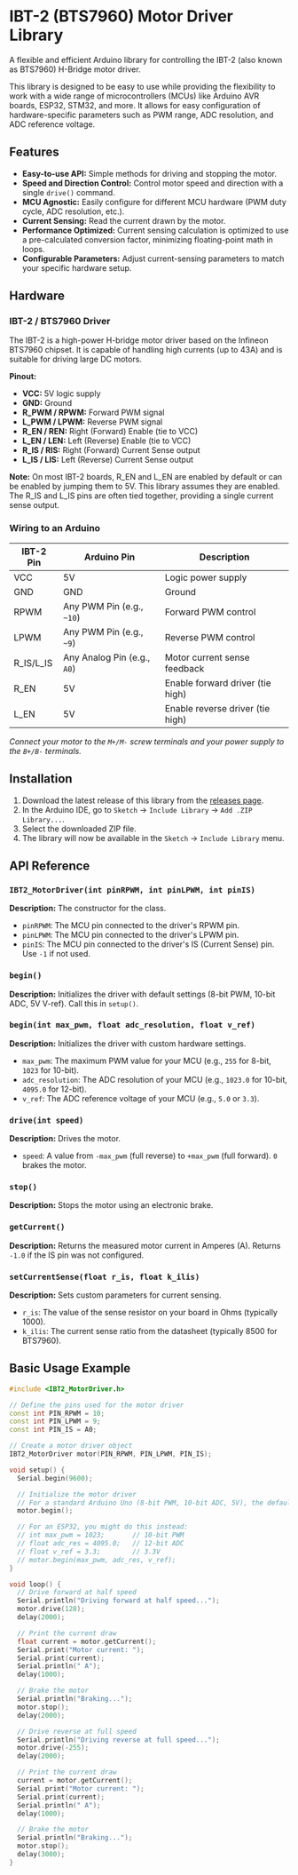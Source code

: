 # IBT-2 (BTS7960) Motor Driver Library

A flexible and efficient Arduino library for controlling the IBT-2 (also known as BTS7960) H-Bridge motor driver.

This library is designed to be easy to use while providing the flexibility to work with a wide range of microcontrollers (MCUs) like Arduino AVR boards, ESP32, STM32, and more. It allows for easy configuration of hardware-specific parameters such as PWM range, ADC resolution, and ADC reference voltage.

## Features

- **Easy-to-use API:** Simple methods for driving and stopping the motor.
- **Speed and Direction Control:** Control motor speed and direction with a single `drive()` command.
- **MCU Agnostic:** Easily configure for different MCU hardware (PWM duty cycle, ADC resolution, etc.).
- **Current Sensing:** Read the current drawn by the motor.
- **Performance Optimized:** Current sensing calculation is optimized to use a pre-calculated conversion factor, minimizing floating-point math in loops.
- **Configurable Parameters:** Adjust current-sensing parameters to match your specific hardware setup.

## Hardware
### IBT-2 / BTS7960 Driver
The IBT-2 is a high-power H-bridge motor driver based on the Infineon BTS7960 chipset. It is capable of handling high currents (up to 43A) and is suitable for driving large DC motors.

**Pinout:**
- **VCC:** 5V logic supply
- **GND:** Ground
- **R_PWM / RPWM:** Forward PWM signal
- **L_PWM / LPWM:** Reverse PWM signal
- **R_EN / REN:** Right (Forward) Enable (tie to VCC)
- **L_EN / LEN:** Left (Reverse) Enable (tie to VCC)
- **R_IS / RIS:** Right (Forward) Current Sense output
- **L_IS / LIS:** Left (Reverse) Current Sense output

**Note:** On most IBT-2 boards, R_EN and L_EN are enabled by default or can be enabled by jumping them to 5V. This library assumes they are enabled. The R_IS and L_IS pins are often tied together, providing a single current sense output.

### Wiring to an Arduino

| IBT-2 Pin | Arduino Pin              | Description                            |
|-----------|--------------------------|----------------------------------------|
| VCC       | 5V                       | Logic power supply                     |
| GND       | GND                      | Ground                                 |
| RPWM      | Any PWM Pin (e.g., `~10`)  | Forward PWM control                    |
| LPWM      | Any PWM Pin (e.g., `~9`)   | Reverse PWM control                    |
| R_IS/L_IS | Any Analog Pin (e.g., `A0`)| Motor current sense feedback           |
| R_EN      | 5V                       | Enable forward driver (tie high)       |
| L_EN      | 5V                       | Enable reverse driver (tie high)       |

*Connect your motor to the `M+/M-` screw terminals and your power supply to the `B+/B-` terminals.*

## Installation

1.  Download the latest release of this library from the [releases page](https://github.com/your-repo/your-library/releases).
2.  In the Arduino IDE, go to `Sketch` -> `Include Library` -> `Add .ZIP Library...`.
3.  Select the downloaded ZIP file.
4.  The library will now be available in the `Sketch` -> `Include Library` menu.

## API Reference

### `IBT2_MotorDriver(int pinRPWM, int pinLPWM, int pinIS)`
**Description:** The constructor for the class.
- `pinRPWM`: The MCU pin connected to the driver's RPWM pin.
- `pinLPWM`: The MCU pin connected to the driver's LPWM pin.
- `pinIS`: The MCU pin connected to the driver's IS (Current Sense) pin. Use `-1` if not used.

### `begin()`
**Description:** Initializes the driver with default settings (8-bit PWM, 10-bit ADC, 5V V-ref). Call this in `setup()`.

### `begin(int max_pwm, float adc_resolution, float v_ref)`
**Description:** Initializes the driver with custom hardware settings.
- `max_pwm`: The maximum PWM value for your MCU (e.g., `255` for 8-bit, `1023` for 10-bit).
- `adc_resolution`: The ADC resolution of your MCU (e.g., `1023.0` for 10-bit, `4095.0` for 12-bit).
- `v_ref`: The ADC reference voltage of your MCU (e.g., `5.0` or `3.3`).

### `drive(int speed)`
**Description:** Drives the motor.
- `speed`: A value from `-max_pwm` (full reverse) to `+max_pwm` (full forward). `0` brakes the motor.

### `stop()`
**Description:** Stops the motor using an electronic brake.

### `getCurrent()`
**Description:** Returns the measured motor current in Amperes (A). Returns `-1.0` if the IS pin was not configured.

### `setCurrentSense(float r_is, float k_ilis)`
**Description:** Sets custom parameters for current sensing.
- `r_is`: The value of the sense resistor on your board in Ohms (typically 1000).
- `k_ilis`: The current sense ratio from the datasheet (typically 8500 for BTS7960).

## Basic Usage Example

```cpp
#include <IBT2_MotorDriver.h>

// Define the pins used for the motor driver
const int PIN_RPWM = 10;
const int PIN_LPWM = 9;
const int PIN_IS = A0;

// Create a motor driver object
IBT2_MotorDriver motor(PIN_RPWM, PIN_LPWM, PIN_IS);

void setup() {
  Serial.begin(9600);

  // Initialize the motor driver
  // For a standard Arduino Uno (8-bit PWM, 10-bit ADC, 5V), the default is fine.
  motor.begin();

  // For an ESP32, you might do this instead:
  // int max_pwm = 1023;       // 10-bit PWM
  // float adc_res = 4095.0;   // 12-bit ADC
  // float v_ref = 3.3;        // 3.3V
  // motor.begin(max_pwm, adc_res, v_ref);
}

void loop() {
  // Drive forward at half speed
  Serial.println("Driving forward at half speed...");
  motor.drive(128);
  delay(2000);

  // Print the current draw
  float current = motor.getCurrent();
  Serial.print("Motor current: ");
  Serial.print(current);
  Serial.println(" A");
  delay(1000);

  // Brake the motor
  Serial.println("Braking...");
  motor.stop();
  delay(2000);

  // Drive reverse at full speed
  Serial.println("Driving reverse at full speed...");
  motor.drive(-255);
  delay(2000);

  // Print the current draw
  current = motor.getCurrent();
  Serial.print("Motor current: ");
  Serial.print(current);
  Serial.println(" A");
  delay(1000);

  // Brake the motor
  Serial.println("Braking...");
  motor.stop();
  delay(3000);
}
```
